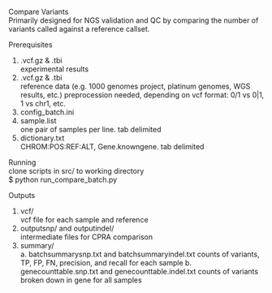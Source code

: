 Compare Variants  
Primarily designed for NGS validation and QC by comparing the number of variants called against a reference callset.

Prerequisites
1. <sample>.vcf.gz & .tbi  
 experimental results
2. <reference>.vcf.gz & .tbi  
 reference data (e.g. 1000 genomes project, platinum genomes, WGS results, etc.)
 preprocession needed, depending on vcf format: 0/1 vs 0|1, 1 vs chr1, etc.
3. config_batch.ini
4. sample.list  
  one pair of samples per line. tab delimited
5. dictionary.txt  
  CHROM:POS:REF:ALT, Gene.knowngene. tab delimited
  
Running  
clone scripts in src/ to working directory  
$ python run_compare_batch.py

Outputs
1. vcf/  
  vcf file for each sample and reference
2. outputsnp/ and outputindel/  
  intermediate files for CPRA comparison
3. summary/  
  a. batchsummarysnp.txt and batchsummaryindel.txt
    counts of variants, TP, FP, FN, precision, and recall for each sample
  b. genecounttable.snp.txt and genecounttable.indel.txt
    counts of variants broken down in gene for all samples


